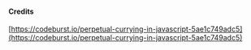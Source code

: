 #### Credits
[https://codeburst.io/perpetual-currying-in-javascript-5ae1c749adc5](https://codeburst.io/perpetual-currying-in-javascript-5ae1c749adc5)
